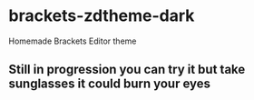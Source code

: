 # brackets-zdtheme-dark
Homemade Brackets Editor theme

## Still in progression you can try it but take sunglasses it could burn your eyes

